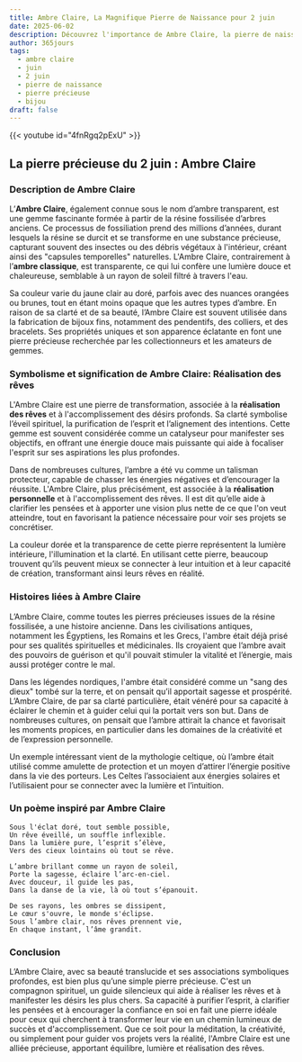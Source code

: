 ```yaml
---
title: Ambre Claire, La Magnifique Pierre de Naissance pour 2 juin
date: 2025-06-02
description: Découvrez l'importance de Ambre Claire, la pierre de naissance du 2 juin qui symbolise Réalisation des rêves. Laissez sa beauté et sa signification illuminer votre journée.
author: 365jours
tags:
  - ambre claire
  - juin
  - 2 juin
  - pierre de naissance
  - pierre précieuse
  - bijou
draft: false
---
```


{{< youtube id="4fnRgq2pExU" >}}


## La pierre précieuse du 2 juin : Ambre Claire

### Description de Ambre Claire

L’**Ambre Claire**, également connue sous le nom d’ambre transparent, est une gemme fascinante formée à partir de la résine fossilisée d’arbres anciens. Ce processus de fossiliation prend des millions d’années, durant lesquels la résine se durcit et se transforme en une substance précieuse, capturant souvent des insectes ou des débris végétaux à l'intérieur, créant ainsi des "capsules temporelles" naturelles. L'Ambre Claire, contrairement à l’**ambre classique**, est transparente, ce qui lui confère une lumière douce et chaleureuse, semblable à un rayon de soleil filtré à travers l'eau.

Sa couleur varie du jaune clair au doré, parfois avec des nuances orangées ou brunes, tout en étant moins opaque que les autres types d’ambre. En raison de sa clarté et de sa beauté, l’Ambre Claire est souvent utilisée dans la fabrication de bijoux fins, notamment des pendentifs, des colliers, et des bracelets. Ses propriétés uniques et son apparence éclatante en font une pierre précieuse recherchée par les collectionneurs et les amateurs de gemmes.

### Symbolisme et signification de Ambre Claire: Réalisation des rêves

L'Ambre Claire est une pierre de transformation, associée à la **réalisation des rêves** et à l'accomplissement des désirs profonds. Sa clarté symbolise l’éveil spirituel, la purification de l’esprit et l’alignement des intentions. Cette gemme est souvent considérée comme un catalyseur pour manifester ses objectifs, en offrant une énergie douce mais puissante qui aide à focaliser l'esprit sur ses aspirations les plus profondes.

Dans de nombreuses cultures, l’ambre a été vu comme un talisman protecteur, capable de chasser les énergies négatives et d’encourager la réussite. L'Ambre Claire, plus précisément, est associée à la **réalisation personnelle** et à l'accomplissement des rêves. Il est dit qu’elle aide à clarifier les pensées et à apporter une vision plus nette de ce que l'on veut atteindre, tout en favorisant la patience nécessaire pour voir ses projets se concrétiser.

La couleur dorée et la transparence de cette pierre représentent la lumière intérieure, l'illumination et la clarté. En utilisant cette pierre, beaucoup trouvent qu’ils peuvent mieux se connecter à leur intuition et à leur capacité de création, transformant ainsi leurs rêves en réalité.

### Histoires liées à Ambre Claire

L’Ambre Claire, comme toutes les pierres précieuses issues de la résine fossilisée, a une histoire ancienne. Dans les civilisations antiques, notamment les Égyptiens, les Romains et les Grecs, l'ambre était déjà prisé pour ses qualités spirituelles et médicinales. Ils croyaient que l’ambre avait des pouvoirs de guérison et qu'il pouvait stimuler la vitalité et l’énergie, mais aussi protéger contre le mal.

Dans les légendes nordiques, l'ambre était considéré comme un "sang des dieux" tombé sur la terre, et on pensait qu’il apportait sagesse et prospérité. L’Ambre Claire, de par sa clarté particulière, était vénéré pour sa capacité à éclairer le chemin et à guider celui qui la portait vers son but. Dans de nombreuses cultures, on pensait que l’ambre attirait la chance et favorisait les moments propices, en particulier dans les domaines de la créativité et de l’expression personnelle.

Un exemple intéressant vient de la mythologie celtique, où l’ambre était utilisé comme amulette de protection et un moyen d’attirer l’énergie positive dans la vie des porteurs. Les Celtes l’associaient aux énergies solaires et l’utilisaient pour se connecter avec la lumière et l’intuition.

### Un poème inspiré par Ambre Claire

	Sous l'éclat doré, tout semble possible,  
	Un rêve éveillé, un souffle inflexible.  
	Dans la lumière pure, l’esprit s’élève,  
	Vers des cieux lointains où tout se rêve.
	
	L’ambre brillant comme un rayon de soleil,  
	Porte la sagesse, éclaire l’arc-en-ciel.  
	Avec douceur, il guide les pas,  
	Dans la danse de la vie, là où tout s’épanouit.
	
	De ses rayons, les ombres se dissipent,  
	Le cœur s'ouvre, le monde s'éclipse.  
	Sous l’ambre clair, nos rêves prennent vie,  
	En chaque instant, l’âme grandit.

### Conclusion

L’Ambre Claire, avec sa beauté translucide et ses associations symboliques profondes, est bien plus qu’une simple pierre précieuse. C'est un compagnon spirituel, un guide silencieux qui aide à réaliser les rêves et à manifester les désirs les plus chers. Sa capacité à purifier l’esprit, à clarifier les pensées et à encourager la confiance en soi en fait une pierre idéale pour ceux qui cherchent à transformer leur vie en un chemin lumineux de succès et d'accomplissement. Que ce soit pour la méditation, la créativité, ou simplement pour guider vos projets vers la réalité, l'Ambre Claire est une alliée précieuse, apportant équilibre, lumière et réalisation des rêves.